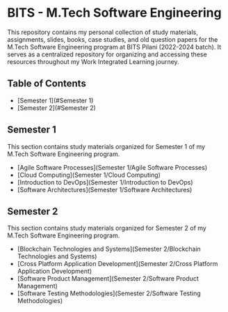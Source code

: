 # BITS - M.Tech Software Engineering

This repository contains my personal collection of study materials, assignments, slides, books, case studies, and old question papers for the M.Tech Software Engineering program at BITS Pilani (2022-2024 batch). It serves as a centralized repository for organizing and accessing these resources throughout my Work Integrated Learning journey.

## Table of Contents

- [Semester 1](#Semester 1)
- [Semester 2](#Semester 2)

## Semester 1

This section contains study materials organized for Semester 1 of my M.Tech Software Engineering program.

- [Agile Software Processes](Semester 1/Agile Software Processes)
- [Cloud Computing](Semester 1/Cloud Computing)
- [Introduction to DevOps](Semester 1/Introduction to DevOps)
- [Software Architectures](Semester 1/Software Architectures)

## Semester 2

This section contains study materials organized for Semester 2 of my M.Tech Software Engineering program.

- [Blockchain Technologies and Systems](Semester 2/Blockchain Technologies and Systems)
- [Cross Platform Application Development](Semester 2/Cross Platform Application Development)
- [Software Product Management](Semester 2/Software Product Management)
- [Software Testing Methodologies](Semester 2/Software Testing Methodologies)

